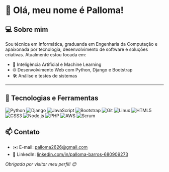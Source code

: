 # 👋 Olá, meu nome é Palloma!

## 💻 Sobre mim

Sou técnica em Informática, graduanda em Engenharia da Computação e apaixonada por tecnologia, desenvolvimento de software e soluções criativas. Atualmente estou focada em:

- 🧠 Inteligência Artificial e Machine Learning
- 🌐 Desenvolvimento Web com Python, Django e Bootstrap
- 🛠️ Análise e testes de sistemas

---

## 📌 Tecnologias e Ferramentas

![Python](https://img.shields.io/badge/-Python-3776AB?style=flat-square&logo=python&logoColor=white)
![Django](https://img.shields.io/badge/-Django-092E20?style=flat-square&logo=django&logoColor=white)
![JavaScript](https://img.shields.io/badge/-JavaScript-F7DF1E?style=flat-square&logo=javascript&logoColor=black)
![Bootstrap](https://img.shields.io/badge/-Bootstrap-563D7C?style=flat-square&logo=bootstrap&logoColor=white)
![Git](https://img.shields.io/badge/-Git-F05032?style=flat-square&logo=git&logoColor=white)
![Linux](https://img.shields.io/badge/-Linux-FCC624?style=flat-square&logo=linux&logoColor=black)
![HTML5](https://img.shields.io/badge/-HTML5-E34F26?style=flat-square&logo=html5&logoColor=white)
![CSS3](https://img.shields.io/badge/-CSS3-1572B6?style=flat-square&logo=css3&logoColor=white)
![Node.js](https://img.shields.io/badge/-Node.js-339933?style=flat-square&logo=node.js&logoColor=white)
![PHP](https://img.shields.io/badge/-PHP-777BB4?style=flat-square&logo=php&logoColor=white)
![AWS](https://img.shields.io/badge/-AWS-232F3E?style=flat-square&logo=amazon-aws&logoColor=white)
![Scrum](https://img.shields.io/badge/-Scrum-6DB33F?style=flat-square&logo=scrumalliance&logoColor=white)



## 📫 Contato

- ✉️ E-mail: [palloma2626@gmail.com](mailto:palloma2626@gmail.com)
- 💼 LinkedIn: [linkedin.com/in/palloma-barros-680909273](https://www.linkedin.com/in/palloma-barros-680909273/)

*Obrigada por visitar meu perfil! 😊*
